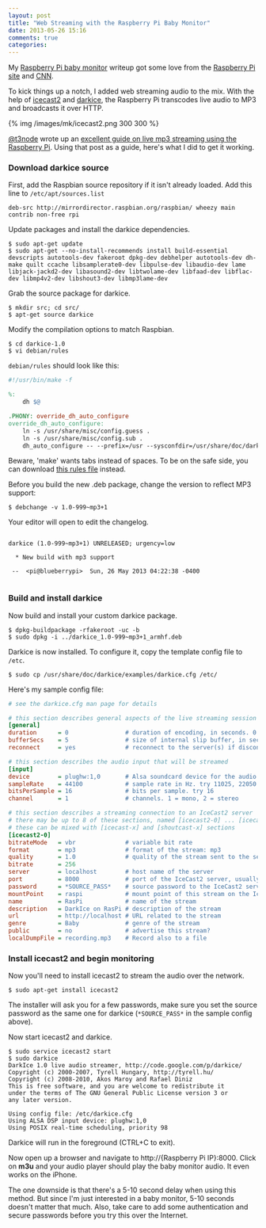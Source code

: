 ```yaml
---
layout: post
title: "Web Streaming with the Raspberry Pi Baby Monitor"
date: 2013-05-26 15:16
comments: true
categories: 
---
```


My [Raspberry Pi baby monitor](/blog/2012/12/01/raspberry-pi-as-a-baby-monitor) writeup got some love from the [Raspberry Pi site](http://www.raspberrypi.org/archives/2665) and [CNN](http://www.cnn.com/2012/12/21/tech/innovation/raspberry-pi-computer-upton).

To kick things up a notch, I added web streaming audio to the mix. With the help of [icecast2](http://www.icecast.org/) and [darkice](http://darkice.org/), the Raspberry Pi transcodes live audio to MP3 and broadcasts it over HTTP.

{% img /images/mk/icecast2.png 300 300 %}

<!-- more -->

[@t3node](http://twitter.com/t3node) wrote up an [excellent guide on live mp3 streaming using the Raspberry Pi](http://www.t3node.com/blog/live-streaming-mp3-audio-with-darkice-and-icecast2-on-raspberry-pi/). Using that post as a guide, here's what I did to get it working.

### Download darkice source

First, add the Raspbian source repository if it isn't already loaded. Add this line to `/etc/apt/sources.list`

    deb-src http://mirrordirector.raspbian.org/raspbian/ wheezy main contrib non-free rpi

Update packages and install the darkice dependencies.

    $ sudo apt-get update
    $ sudo apt-get --no-install-recommends install build-essential devscripts autotools-dev fakeroot dpkg-dev debhelper autotools-dev dh-make quilt ccache libsamplerate0-dev libpulse-dev libaudio-dev lame libjack-jackd2-dev libasound2-dev libtwolame-dev libfaad-dev libflac-dev libmp4v2-dev libshout3-dev libmp3lame-dev

Grab the source package for darkice.

    $ mkdir src; cd src/
    $ apt-get source darkice
    
Modify the compilation options to match Raspbian.

    $ cd darkice-1.0
    $ vi debian/rules
    
`debian/rules` should look like this:

``` makefile debian/rules
#!/usr/bin/make -f

%:
    dh $@

.PHONY: override_dh_auto_configure
override_dh_auto_configure:
    ln -s /usr/share/misc/config.guess .
    ln -s /usr/share/misc/config.sub .
    dh_auto_configure -- --prefix=/usr --sysconfdir=/usr/share/doc/darkice/examples --with-vorbis-prefix=/usr/lib/arm-linux-gnueabihf/ --with-jack-prefix=/usr/lib/arm-linux-gnueabihf/ --with-alsa-prefix=/usr/lib/arm-linux-gnueabihf/ --with-faac-prefix=/usr/lib/arm-linux-gnueabihf/ --with-aacplus-prefix=/usr/lib/arm-linux-gnueabihf/ --with-samplerate-prefix=/usr/lib/arm-linux-gnueabihf/ --with-lame-prefix=/usr/lib/arm-linux-gnueabihf/ CFLAGS='-march=armv6 -mfpu=vfp -mfloat-abi=hard'
```
                 
Beware, 'make' wants tabs instead of spaces. To be on the safe side, you can download [this rules file](/misc/debian/rules) instead.

Before you build the new .deb package, change the version to reflect MP3 support:

    $ debchange -v 1.0-999~mp3+1
    
Your editor will open to edit the changelog.
    
``` plain debian/changelog.dch

darkice (1.0-999~mp3+1) UNRELEASED; urgency=low

  * New build with mp3 support

 --  <pi@blueberrypi>  Sun, 26 May 2013 04:22:38 -0400
 
```

### Build and install darkice

Now build and install your custom darkice package.

    $ dpkg-buildpackage -rfakeroot -uc -b
    $ sudo dpkg -i ../darkice_1.0-999~mp3+1_armhf.deb

Darkice is now installed. To configure it, copy the template config file to `/etc`.

    $ sudo cp /usr/share/doc/darkice/examples/darkice.cfg /etc/

Here's my sample config file:

``` cfg /etc/darkice.cfg
# see the darkice.cfg man page for details

# this section describes general aspects of the live streaming session
[general]
duration      = 0                # duration of encoding, in seconds. 0 means forever
bufferSecs    = 5                # size of internal slip buffer, in seconds
reconnect     = yes              # reconnect to the server(s) if disconnected

# this section describes the audio input that will be streamed
[input]
device        = plughw:1,0       # Alsa soundcard device for the audio input
sampleRate    = 44100            # sample rate in Hz. try 11025, 22050 or 44100
bitsPerSample = 16               # bits per sample. try 16
channel       = 1                # channels. 1 = mono, 2 = stereo

# this section describes a streaming connection to an IceCast2 server
# there may be up to 8 of these sections, named [icecast2-0] ... [icecast2-7]
# these can be mixed with [icecast-x] and [shoutcast-x] sections
[icecast2-0]
bitrateMode   = vbr              # variable bit rate
format        = mp3              # format of the stream: mp3
quality       = 1.0              # quality of the stream sent to the server
bitrate       = 256
server        = localhost        # host name of the server
port          = 8000             # port of the IceCast2 server, usually 8000
password      = *SOURCE_PASS*    # source password to the IceCast2 server
mountPoint    = raspi            # mount point of this stream on the IceCast2 server
name          = RasPi            # name of the stream
description   = DarkIce on RasPi # description of the stream
url           = http://localhost # URL related to the stream
genre         = Baby             # genre of the stream
public        = no               # advertise this stream?
localDumpFile = recording.mp3    # Record also to a file
```

### Install icecast2 and begin monitoring

Now you'll need to install icecast2 to stream the audio over the network.

    $ sudo apt-get install icecast2
    
The installer will ask you for a few passwords, make sure you set the source password as the same one for darkice (`*SOURCE_PASS*` in the sample config above).

Now start icecast2 and darkice.

    $ sudo service icecast2 start
    $ sudo darkice
    DarkIce 1.0 live audio streamer, http://code.google.com/p/darkice/
    Copyright (c) 2000-2007, Tyrell Hungary, http://tyrell.hu/
    Copyright (c) 2008-2010, Akos Maroy and Rafael Diniz
    This is free software, and you are welcome to redistribute it
    under the terms of The GNU General Public License version 3 or
    any later version.

    Using config file: /etc/darkice.cfg
    Using ALSA DSP input device: plughw:1,0
    Using POSIX real-time scheduling, priority 98

Darkice will run in the foreground (CTRL+C to exit).

Now open up a browser and navigate to http://{Raspberry Pi IP}:8000. Click on **m3u** and your audio player should play the baby monitor audio. It even works on the iPhone.

The one downside is that there's a 5-10 second delay when using this method. But since I'm just interested in a baby monitor, 5-10 seconds doesn't matter that much. Also, take care to add some authentication and secure passwords before you try this over the Internet.